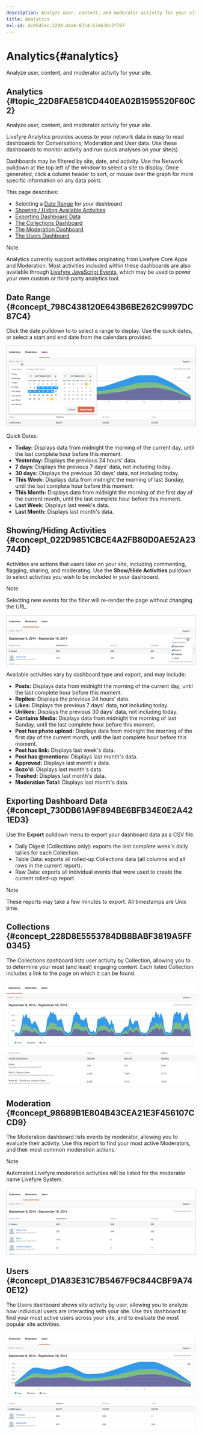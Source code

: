 ```yaml
---
description: Analyze user, content, and moderator activity for your site.
title: Analytics
exl-id: dc0545ec-2294-44ab-87c4-67eb30c3f787
---
```

# Analytics{#analytics}

Analyze user, content, and moderator activity for your site.

## Analytics {#topic_22D8FAE581CD440EA02B1595520F60C2}

Analyze user, content, and moderator activity for your site. 

Livefyre Analytics provides access to your network data in easy to read dashboards for Conversations, Moderation and User data. Use these dashboards to monitor activity and run quick analyses on your site(s).

Dashboards may be filtered by site, date, and activity. Use the Network pulldown at the top left of the window to select a site to display. Once generated, click a column header to sort, or mouse over the graph for more specific information on any data point.

This page describes:

* Selecting a [Date Range](https://answers.livefyre.com/livefyre-studio-version-1/studio/analytics/#DateRange) for your dashboard 
* [Showing / Hiding Available Activities](https://answers.livefyre.com/livefyre-studio-version-1/studio/analytics/#ShowHideActivities) 
* [Exporting Dashboard Data](https://answers.livefyre.com/livefyre-studio-version-1/studio/analytics/#ExportDashboardData) 
* [The Collections Dashboard](https://answers.livefyre.com/livefyre-studio-version-1/studio/analytics/#CollectionsDashboard) 
* [The Moderation Dashboard](https://answers.livefyre.com/livefyre-studio-version-1/studio/analytics/#ModerationDashboard) 
* [The Users Dashboard](https://answers.livefyre.com/livefyre-studio-version-1/studio/analytics/#UsersDashboard)

>[!NOTE]
>
>Analytics currently support activities originating from Livefyre Core Apps and Moderation. Most activities included within these dashboards are also available through [Livefyre JavaScript Events](https://answers.livefyre.com/developers/reference/app-customizations/javascript-events/), which may be used to power your own custom or third-party analytics tool.

## Date Range {#concept_798C438120E643B6BE262C9997DC87C4}

Click the date pulldown to to select a range to display. Use the quick dates, or select a start and end date from the calendars provided.

![](assets/analytics-date-range.png)

Quick Dates:

* **Today:** Displays data from midnight the morning of the current day, until the last complete hour before this moment. 
* **Yesterday:** Displays the previous 24 hours' data. 
* **7 days:** Displays the previous 7 days' data, not including today. 
* **30 days:** Displays the previous 30 days' data, not including today. 
* **This Week:** Displays data from midnight the morning of last Sunday, until the last complete hour before this moment. 
* **This Month:** Displays data from midnight the morning of the first day of the current month, until the last complete hour before this moment. 
* **Last Week:** Displays last week's data. 
* **Last Month:** Displays last month's data.

## Showing/Hiding Activities {#concept_022D9851CBCE4A2FB80D0AE52A23744D}

Activities are actions that users take on your site, including commenting, flagging, sharing, and moderating. Use the **Show/Hide Activities** pulldown to select activities you wish to be included in your dashboard.

>[!NOTE]
>
>Selecting new events for the filter will re-render the page without changing the URL.

![](assets/analytics-show-hide-activities.png)

Available activities vary by dashboard type and export, and may include:

* **Posts:** Displays data from midnight the morning of the current day, until the last complete hour before this moment. 
* **Replies:** Displays the previous 24 hours' data. 
* **Likes:** Displays the previous 7 days' data, not including today. 
* **Unlikes:** Displays the previous 30 days' data, not including today. 
* **Contains Media:** Displays data from midnight the morning of last Sunday, until the last complete hour before this moment. 
* **Post has photo upload:** Displays data from midnight the morning of the first day of the current month, until the last complete hour before this moment. 
* **Post has link:** Displays last week's data. 
* **Post has @mentions:** Displays last month's data. 
* **Approved:** Displays last month's data. 
* **Bozo'd:** Displays last month's data. 
* **Trashed:** Displays last month's data. 
* **Moderation Total:** Displays last month's data.

## Exporting Dashboard Data {#concept_730DB61A9F894BE6BFB34E0E2A421ED3}

Use the **Export** pulldown menu to export your dashboard data as a CSV file.

* Daily Digest (Collections only): exports the last complete week's daily tallies for each Collection. 
* Table Data: exports all rolled-up Collections data (all columns and all rows in the current report). 
* Raw Data: exports all individual events that were used to create the current rolled-up report.

>[!NOTE]
>
>These reports may take a few minutes to export. All timestamps are Unix time.

## Collections {#concept_228D8E5553784DB8BABF3819A5FF0345}

The Collections dashboard lists user activity by Collection, allowing you to to determine your most (and least) engaging content. Each listed Collection includes a link to the page on which it can be found.

![](assets/analytics-collections.png)

## Moderation {#concept_98689B1E804B43CEA21E3F456107CCD9}

The Moderation dashboard lists events by moderator, allowing you to evaluate their activity. Use this report to find your most active Moderators, and their most common moderation actions.

>[!NOTE]
>
>Automated Livefyre moderation activities will be listed for the moderator name Livefyre System.

![](assets/analytics-moderation.png)

## Users {#concept_D1A83E31C7B5467F9C844CBF9A740E12}

The Users dashboard shows site activity by user, allowing you to analyze how individual users are interacting with your site. Use this dashboard to find your most active users across your site, and to evaluate the most popular site activities.

![](assets/analytics-users.png)
